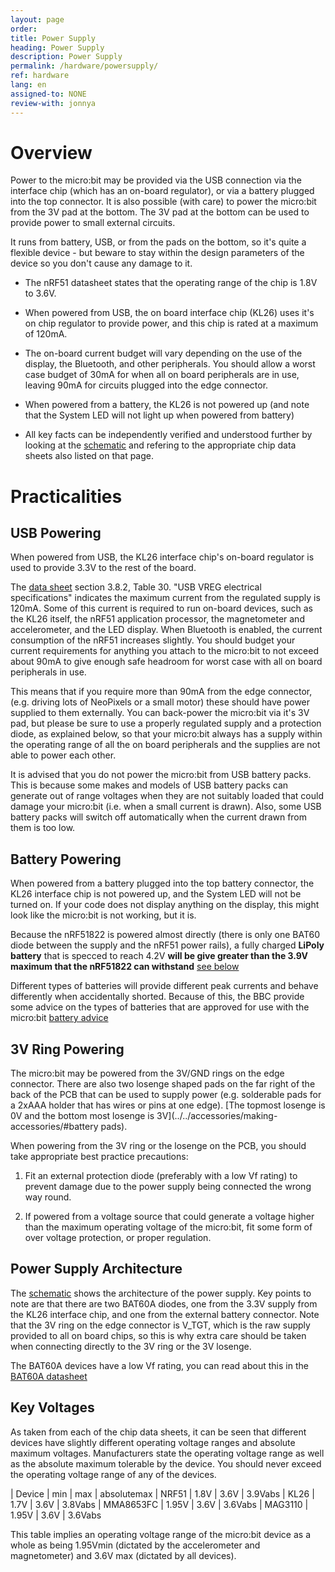 ```yaml
---
layout: page
order:
title: Power Supply
heading: Power Supply
description: Power Supply
permalink: /hardware/powersupply/
ref: hardware
lang: en
assigned-to: NONE
review-with: jonnya
---
```



# Overview

Power to the micro:bit may be provided via the USB connection via the
interface chip (which has an on-board regulator), or via a battery plugged into the top
connector. It is also possible (with care) to power the micro:bit from the 3V pad at the
bottom. The 3V pad at the bottom can be used to provide power to small external circuits.

It runs from battery, USB, or from the pads on the bottom,
so it's quite a flexible device - but beware to stay within
the design parameters of the device so you don't cause any
damage to it.

* The nRF51 datasheet states that the operating range of the chip is 1.8V to 3.6V.

* When powered from USB, the on board interface chip (KL26) uses it's on chip
regulator to provide power, and this chip is rated at a maximum of 120mA.

* The on-board current budget will vary depending on the use of the display,
the Bluetooth, and other peripherals. You should allow a worst case budget
of 30mA for when all on board peripherals are in use, leaving 90mA for circuits
plugged into the edge connector.

* When powered from a battery, the KL26 is not powered up (and note that the
System LED will not light up when powered from battery)

* All key facts can be independently verified and understood further by looking
at the [schematic](/hardware/schematic/) and refering to the appropriate chip data
sheets also listed on that page.


# Practicalities

## USB Powering

When powered from USB, the KL26 interface chip's on-board regulator is used
to provide 3.3V to the rest of the board.

The [data sheet](http://www.nxp.com/docs/pcn_attachments/16440_KL26P64M48SF5_Rev.4.pdf)
section 3.8.2, Table 30. "USB VREG electrical specifications" indicates the maximum
current from the regulated supply is 120mA. Some of this current is required to
run on-board devices, such as the KL26 itself, the nRF51 application processor, the magnetometer
and accelerometer, and the LED display. When Bluetooth is enabled, the current
consumption of the nRF51 increases slightly. You should budget your current
requirements for anything you attach to the micro:bit to not exceed about
90mA to give enough safe headroom for worst case with all on board peripherals
in use.

This means that if you require more than 90mA from the edge connector,
(e.g. driving lots of NeoPixels or a small motor) these should have power supplied
to them externally. You can back-power the micro:bit via it's 3V pad, but please
be sure to use a properly regulated supply and a protection diode, as explained
below, so that your micro:bit always has a supply within the operating range of
all the on board peripherals and the supplies are not able to power each other.

It is advised that you do not power the micro:bit from USB battery packs. This is
because some makes and models of USB battery packs can generate out of range
voltages when they are not suitably loaded that could damage your micro:bit
(i.e. when a small current is drawn).
Also, some USB battery packs will switch off automatically when the current
drawn from them is too low.

## Battery Powering

When powered from a battery plugged into the top battery connector, the
KL26 interface chip is not powered up, and the System LED will not be
turned on. If your code does not display anything on the display,
this might look like the micro:bit is not working, but it is.

Because the nRF51822 is powered almost directly (there is only one BAT60 diode
between the supply and the nRF51 power rails), a fully charged **LiPoly battery**
that is specced to reach 4.2V **will be give greater than the 3.9V maximum that
the nRF51822 can withstand** [see below](#key-voltages)

Different types of batteries will provide different peak currents and behave
differently when accidentally shorted. Because of this, the BBC
provide some advice on the types of batteries that are approved for use
with the micro:bit [battery advice](https://www.microbit.co.uk/help#batteries)

## 3V Ring Powering

The micro:bit may be powered from the 3V/GND rings on the edge connector.
There are also two losenge shaped pads on the far right of the back of the PCB
that can be used to supply power (e.g. solderable pads for a 2xAAA holder that
has wires or pins at one edge). [The topmost losenge is 0V and the bottom most
losenge is 3V](../../accessories/making-accessories/#battery pads).

When powering from the 3V ring or the losenge on the PCB, you should take
appropriate best practice precautions:

1. Fit an external protection diode (preferably with a low Vf rating)
to prevent damage due to the power supply being connected the wrong way
round.

2. If powered from a voltage source that could generate a voltage higher
than the maximum operating voltage of the micro:bit, fit some form
of over voltage protection, or proper regulation.


## Power Supply Architecture

The [schematic](/hardware/schematic/) shows the architecture of the power supply.
Key points to note are that there are two BAT60A diodes, one from the 3.3V
supply from the KL26 interface chip, and one from the external battery connector.
Note that the 3V ring on the edge connector is V_TGT, which is the raw
supply provided to all on board chips, so this is why extra care
should be taken when connecting directly to the 3V ring or the 3V losenge.

The BAT60A devices have a low Vf rating, you can read about this in the
[BAT60A datasheet](http://www.infineon.com/dgdl/Infineon-BAT60ASERIES-DS-v01_01-en.pdf?fileId=db3a304313d846880113def70c9304a9)


## Key Voltages

As taken from each of the chip data sheets, it can be seen that different
devices have slightly different operating voltage ranges and absolute
maximum voltages. Manufacturers state the operating voltage range as well
as the absolute maximum tolerable by the device. You should never exceed
the operating voltage range of any of the devices.

| Device     | min   | max  | absolutemax
| NRF51      | 1.8V  | 3.6V | 3.9Vabs
| KL26       | 1.7V  | 3.6V | 3.8Vabs
| MMA8653FC  | 1.95V | 3.6V | 3.6Vabs
| MAG3110    | 1.95V | 3.6V | 3.6Vabs

This table implies an operating voltage range of the micro:bit device as a whole
as being 1.95Vmin (dictated by the accelerometer and magnetometer) and
3.6V max (dictated by all devices).
